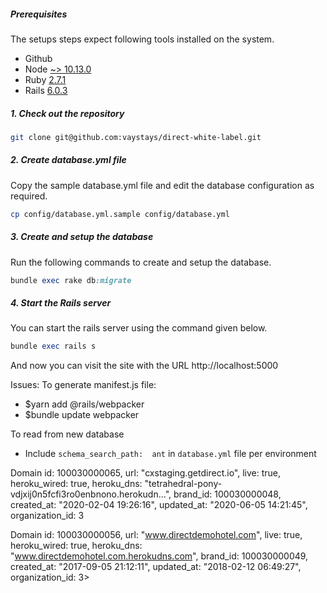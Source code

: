 ##### Prerequisites

The setups steps expect following tools installed on the system.

- Github
- Node [~> 10.13.0](https://nodejs.org/en)
- Ruby [2.7.1](https://github.com/ruby/ruby)
- Rails [6.0.3](https://github.com/rails/rails)

##### 1. Check out the repository

```bash
git clone git@github.com:vaystays/direct-white-label.git
```

##### 2. Create database.yml file

Copy the sample database.yml file and edit the database configuration as required.

```bash
cp config/database.yml.sample config/database.yml
```

##### 3. Create and setup the database

Run the following commands to create and setup the database.

```ruby
bundle exec rake db:migrate
```

##### 4. Start the Rails server

You can start the rails server using the command given below.

```ruby
bundle exec rails s
```

And now you can visit the site with the URL http://localhost:5000




Issues: 
To generate manifest.js file:
  - $yarn add @rails/webpacker
  - $bundle update webpacker

To read from new database
 - Include `schema_search_path:  ant` in `database.yml` file per environment

 Domain id: 100030000065, url: "cxstaging.getdirect.io", live: true, heroku_wired: true, heroku_dns: "tetrahedral-pony-vdjxij0n5fcfi3ro0enbnono.herokudn...", brand_id: 100030000048, created_at: "2020-02-04 19:26:16", updated_at: "2020-06-05 14:21:45", organization_id: 3

 Domain id: 100030000056, url: "www.directdemohotel.com", live: true, heroku_wired: true, heroku_dns: "www.directdemohotel.com.herokudns.com", brand_id: 100030000049, created_at: "2017-09-05 21:12:11", updated_at: "2018-02-12 06:49:27", organization_id: 3>

